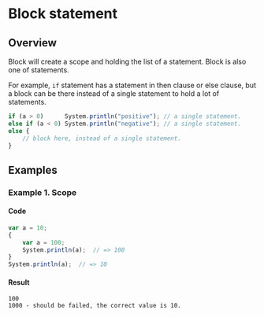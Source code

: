 # Block statement

## Overview

Block will create a scope and holding the list of a statement.
Block is also one of statements.

For example, `if` statement has a statement in then clause or else clause,
but a block can be there instead of a single statement to hold a lot of statements.

```javascript
if (a > 0)      System.println("positive"); // a single statement.
else if (a < 0) System.println("negative"); // a single statement.
else {
    // block here, instead of a single statement.
}
```

## Examples

### Example 1. Scope

#### Code

```javascript
var a = 10;
{
    var a = 100;
    System.println(a);  // => 100
}
System.println(a);  // => 10
```

#### Result

```
100
1000 - should be failed, the correct value is 10.
```
